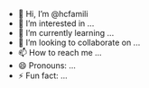 - 👋 Hi, I’m @hcfamili
- 👀 I’m interested in ...
- 🌱 I’m currently learning ...
- 💞️ I’m looking to collaborate on ...
- 📫 How to reach me ...
- 😄 Pronouns: ...
- ⚡ Fun fact: ...

<!---
hcfamili/hcfamili is a ✨ special ✨ repository because its `README.md` (this file) appears on your GitHub profile.
You can click the Preview link to take a look at your changes.
--->
